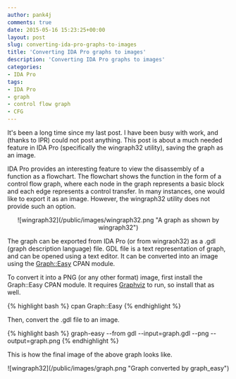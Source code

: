 ```yaml
---
author: pank4j
comments: true
date: 2015-05-16 15:23:25+00:00
layout: post
slug: converting-ida-pro-graphs-to-images
title: 'Converting IDA Pro graphs to images'
description: 'Converting IDA Pro graphs to images'
categories:
- IDA Pro
tags:
- IDA Pro
- graph
- control flow graph
- CFG
---
```


It's been a long time since my last post. I have been busy with work, and (thanks to IPR) could not post anything. This post is about a much needed feature in IDA Pro (specifically the wingraph32 utility), saving the graph as an image.

IDA Pro provides an interesting feature to view the disassembly of a function as a flowchart. The flowchart shows the function in the form of a control flow graph, where each node in the graph represents a basic block and each edge represents a control transfer. In many instances, one would like to export it as an image. However, the wingraph32 utility does not provide such an option.

<center>
![wingraph32](/public/images/wingraph32.png "A graph as shown by wingraph32")
</center>

The graph can be exported from IDA Pro (or from wingraoh32) as a .gdl (graph description language) file. GDL file is a text representation of graph, and can be opened using a text editor. It can be converted into an image using the [Graph::Easy](http://search.cpan.org/dist/Graph-Easy/bin/graph-easy) CPAN module.

To convert it into a PNG (or any other format) image, first install the Graph::Easy CPAN module. It requires [Graphviz](http://www.graphviz.org/) to run, so install that as well.

{% highlight bash %}
cpan Graph::Easy
{% endhighlight %}

Then, convert the .gdl file to an image.

{% highlight bash %}
graph-easy --from gdl --input=graph.gdl --png --output=graph.png
{% endhighlight %}

This is how the final image of the above graph looks like.
<center>
![wingraph32](/public/images/graph.png "Graph converted by graph_easy")
</center>


